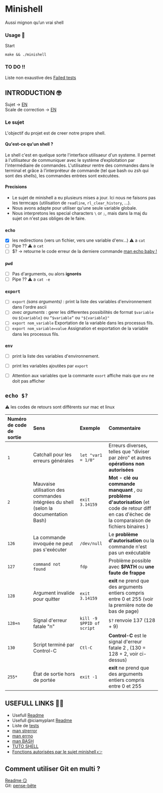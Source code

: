 # Minishell
Aussi mignon qu’un vrai shell

### Usage 🧐
Start
```
make && ./minishell
```

### TO DO !!
Liste non exaustive des [Failed tests](https://github.com/tinaserra/minishell/blob/master/links/tests.md)

## INTRODUCTION 🤓
Sujet -> [EN](https://github.com/tinaserra/minishell/blob/master/links/minishell_en.pdf)</br>
Scale de correction -> [EN](https://github.com/tinaserra/minishell/blob/master/links/scale)

### Le sujet
L'objectif du projet est de creer notre propre shell.

#### Qu'est-ce qu'un shell ?
Le shell c'est en quelque sorte l'interface utilisaeur d'un systeme. Il permet à l'utilisateur de communiquer avec le système d’exploitation par l'intermédiaire de commandes. L'utilisateur rentre des commandes dans le terminal et grâce à l’interpréteur de commande (tel que bash ou zsh qui sont des shells), les commandes entrées sont exécutées.

#### Precisions
* Le sujet de minishell a eu plusieurs mises a jour. Ici nous ne faisons pas les termcaps (utilisation de ```readline```, ```rl_clear_history```, ...).
* Nous avons adapte pour utiliser qu'une seule variable globale.
* Nous interpretons les special characters ```\``` or ```;```, mais dans la maj du sujet on n'est pas obliges de le faire.

### ```echo```
- [x] les redirections (vers un fichier, vers une variable d'env...) ⚠️ a ```cat```
- [ ] Pipe ?? ⚠️ a ```cat```
- [ ] $? -> retourne le code erreur de la derniere commande
[man echo baby !](http://marionpatrick.free.fr/man_html/html/tuto_shell.html#chp3.3.2.3)

### ```pwd```
- [ ] Pas d'arguments, ou alors **ignorés**
- [ ] Pipe ?? ⚠️ a ```cat -e```

### ```export```
- [ ] ```export``` *(sans arguments)* : print la liste des variables d'environnement dans l'ordre ascii
- [ ] *avec arguments* : gerer les differentes possibilités de format ```$variable``` ou ```${variable}``` ou ```“$variable”``` ou ```"${variable}"```
- [ ] ```export nom_variable``` Exportation de la variable dans les processus fils.
- [ ] ```export nom_variable=value``` Assignation et exportation de la variable dans les processus fils.

### ```env```
- [ ] print la liste des variables d'environnement.
- [ ] print les variables ajoutêes par ```export```
- [ ] Attention aux variables que la commante ```exort``` affiche mais que ```env``` ne doit pas afficher


## ```echo $?```

⚠️ les codes de retours sont différents sur mac et linux

|Numéro de code de sortie|Sens|Exemple|Commentaire|
| :--- | :--- | :--- | :--- |
|```1```|Catchall pour les erreurs générales|```let "var1 = 1/0"```|Erreurs diverses, telles que "diviser par zéro" et autres **opérations non autorisées**|
|```2```|Mauvaise utilisation des commandes intégrées du shell (selon la documentation Bash)|```exit 3.14159```|**Mot - clé ou commande manquant** , ou **problème d'autorisation** (et code de retour diff en cas d'échec de la comparaison de fichiers binaires )|
|```126```|La commande invoquée ne peut pas s'exécuter|```/dev/null```|Le **problème d'autorisation** ou la commande n'est pas un exécutable|
|```127```|```command not found```|```fdp```|Problème possible avec **$PATH** ou **une faute de frappe**|
|```128```|Argument invalide pour quitter|```exit 3.14159```|**exit** ne prend que des arguments entiers compris entre 0 et 255 (voir la première note de bas de page)|
|```128+n```|Signal d'erreur fatale "n"|```kill -9 $PPID of script```|``$?`` renvoie 137 (128 + 9)|
|```130```|Script terminé par Control-C|```Ctl-C```|**Control-C** est le signal d'erreur fatale 2 , (130 = 128 + 2, voir ci-dessus)|
|```255*```|État de sortie hors de portée|```exit -1```|**exit** ne prend que des arguments entiers compris entre 0 et 255|

## USEFULL LINKS 🤙🏼

* Usefull [Readme](https://github.com/LucieLeBriquer/minishell)
* Usefull @iciamyplant [Readme](https://github.com/iciamyplant/Minishell)
* Liste de [tests](https://github.com/Sethhhhhhh/minishell-tester/blob/master/input)
* [man strerror](http://manpagesfr.free.fr/man/man3/strerror.3.html)
* [man errno](http://manpagesfr.free.fr/man/man3/errno.3.html)
* [man BASH](http://manpagesfr.free.fr/man/man1/bash.1.html)
* [TUTO SHELL](http://marionpatrick.free.fr/man_html/html/tuto_shell.html)
* [Fonctions autorisées par le sujet minishell 👉](https://github.com/tinaserra/minishell/blob/master/links/lexic.md)

## Comment utiliser Git en multi ?

[Readme 😏](https://github.com/tinaserra/minishell/blob/master/links/git.md)</br>
Git: [pense-bête](http://www.letuyau.net/2012/09/git-pense-bete/)